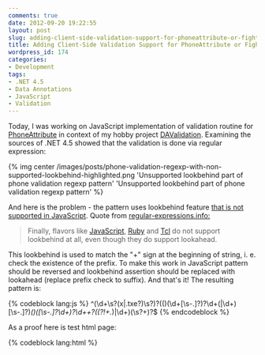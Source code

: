 ```yaml
---
comments: true
date: 2012-09-20 19:22:55
layout: post
slug: adding-client-side-validation-support-for-phoneattribute-or-fighting-the-look-behind-in-javascript
title: Adding Client-Side Validation Support for PhoneAttribute or Fighting the Lookbehind in JavaScript
wordpress_id: 174
categories:
- Development
tags:
- .NET 4.5
- Data Annotations
- JavaScript
- Validation
---
```


Today, I was working on JavaScript implementation of validation routine for [PhoneAttribute](http://msdn.microsoft.com/en-us/library/system.componentmodel.dataannotations.phoneattribute.aspx) in context of my hobby project [DAValidation](http://amanek.com/building-data-annotations-validator-control-with-client-side-validation/). Examining the sources of .NET 4.5 showed that the validation is done via regular expression:

{% img center /images/posts/phone-validation-regexp-with-non-supported-lookbehind-highlighted.png 'Unsupported lookbehind part of phone validation regexp pattern' 'Unsupported lookbehind part of phone validation regexp pattern' %}

And here is the problem - the pattern uses lookbehind feature [that is not supported in JavaScript](http://www.regular-expressions.info/lookaround.html).
Quote from [regular-expressions.info:](http://www.regular-expressions.info)


> Finally, flavors like [JavaScript](http://www.regular-expressions.info/javascript.html), [Ruby](http://www.regular-expressions.info/ruby.html) and [Tcl](http://www.regular-expressions.info/tcl.html) do not support lookbehind at all, even though they do support lookahead.


This lookbehind is used to match the "+" sign at the beginning of string, i. e. check the existence of the prefix. To make this work in JavaScript pattern should be reversed and lookbehind assertion should be replaced with lookahead (replace prefix check to suffix). And that's it! The resulting pattern is:

{% codeblock lang:js %}
^(\d+\s?(x|\.txe?)\s?)?((\)(\d+[\s\-\.]?)?\d+\(|\d+)[\s\-\.]?)*(\)([\s\-\.]?\d+)?\d+\+?\((?!\+.*)|\d+)(\s?\+)?$
{% endcodeblock %}

As a proof here is test html page:

{% codeblock lang:html %}
<html> 
    <head> 
        <title>Phone Number RegExp Test Page</title> 
    </head> 
    <body> 
        <script> 
            function validateInput() {                 
                var phoneRegex = new RegExp("^(\\d+\\s?(x|\\.txe?)\\s?)?((\\)(\\d+[\\s\\-\\.]?)?\\d+\\(|\\d+)[\\s\\-\\.]?)*(\\)([\\s\\-\\.]?\\d+)?\\d+\\+?\\((?!\\+.*)|\\d+)(\\s?\\+)?$", "i"); 
                 
                var input = document.getElementById("tbPhone"); 
                var value = input.value.split("").reverse().join(""); 
                alert(phoneRegex.test(value)); 
            }             
        </script> 
         
        <input type="text" id="tbPhone" /> 
        <button onclick="javascript:testPhone()">Validate</button> 
    </body> 
</html>
{% endcodeblock %}

While working on pattern reversing I was using my favorite regular expressions building and testing tool [Expresso](http://www.ultrapico.com/Expresso.htm). Also, a great article of Steven Levithan [Mimicking Lookbehind in JavaScript](http://blog.stevenlevithan.com/archives/mimic-lookbehind-javascript) helped to look deeper and actually find the right solution of the problem.



PS. Now, as I finally finished adding [support for new .NET 4.5 validation attributes](http://davalidation.codeplex.com/workitem/701) the new version of [DAValidation](http://davalidation.codeplex.com/) will be published soon. Stay tuned ;)
